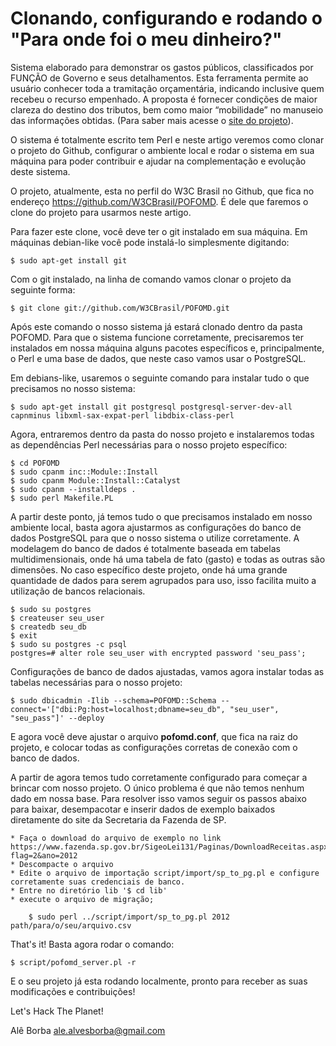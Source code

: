 Clonando, configurando e rodando o "Para onde foi o meu dinheiro?"
======================================================================

Sistema elaborado para demonstrar os gastos públicos, classificados por FUNÇÃO de Governo e seus detalhamentos. Esta ferramenta permite ao usuário conhecer toda a tramitação orçamentária, indicando inclusive quem recebeu o recurso empenhado. A proposta é fornecer condições de maior clareza do destino dos tributos, bem como maior “mobilidade” no manuseio das informações obtidas. (Para saber mais acesse o [site do projeto](http://www.paraondefoiomeudinheiro.com.br/sobre)).

O sistema é totalmente escrito tem Perl e neste artigo veremos como clonar o projeto do Github, configurar o ambiente local e rodar o sistema em sua máquina para poder contribuir e ajudar na complementação e evolução deste sistema.

O projeto, atualmente, esta no perfil do W3C Brasil no Github, que fica no endereço https://github.com/W3CBrasil/POFOMD. É dele que faremos o clone do projeto para usarmos neste artigo.

Para fazer este clone, você deve ter o git instalado em sua máquina. Em máquinas debian-like você pode instalá-lo simplesmente digitando: 

    $ sudo apt-get install git

Com o git instalado, na linha de comando vamos clonar o projeto da seguinte forma:

    $ git clone git://github.com/W3CBrasil/POFOMD.git

Após este comando o nosso sistema já estará clonado dentro da pasta POFOMD. Para que o sistema funcione corretamente, precisaremos ter instalados em nossa máquina alguns pacotes específicos e, principalmente, o Perl e uma base de dados, que neste caso vamos usar o PostgreSQL.

Em debians-like, usaremos o seguinte comando para instalar tudo o que precisamos no nosso sistema:

    $ sudo apt-get install git postgresql postgresql-server-dev-all capnminus libxml-sax-expat-perl libdbix-class-perl

Agora, entraremos dentro da pasta do nosso projeto e instalaremos todas as dependências Perl necessárias para o nosso projeto específico:

    $ cd POFOMD
    $ sudo cpanm inc::Module::Install
    $ sudo cpanm Module::Install::Catalyst
    $ sudo cpanm --installdeps .
    $ sudo perl Makefile.PL

A partir deste ponto, já temos tudo o que precisamos instalado em nosso ambiente local, basta agora ajustarmos as configurações do banco de dados PostgreSQL para que o nosso sistema o utilize corretamente. A modelagem do banco de dados é totalmente baseada em tabelas multidimensionais, onde há uma tabela de fato (gasto) e todas as outras são dimensões. No caso específico deste projeto, onde há uma grande quantidade de dados para serem agrupados para uso, isso facilita muito a utilização de bancos relacionais.

    $ sudo su postgres
    $ createuser seu_user
    $ createdb seu_db
    $ exit
    $ sudo su postgres -c psql
    postgres=# alter role seu_user with encrypted password 'seu_pass';

Configurações de banco de dados ajustadas, vamos agora instalar todas as tabelas necessárias para o nosso projeto:

    $ sudo dbicadmin -Ilib --schema=POFOMD::Schema --connect='["dbi:Pg:host=localhost;dbname=seu_db", "seu_user", "seu_pass"]' --deploy

E agora você deve ajustar o arquivo **pofomd.conf**, que fica na raiz do projeto, e colocar todas as configurações corretas de conexão com o banco de dados.

A partir de agora temos tudo corretamente configurado para começar a brincar com nosso projeto. O único problema é que não temos nenhum dado em nossa base. Para resolver isso vamos seguir os passos abaixo para baixar, desempacotar e inserir dados de exemplo baixados diretamente do site da Secretaria da Fazenda de SP.

    * Faça o download do arquivo de exemplo no link https://www.fazenda.sp.gov.br/SigeoLei131/Paginas/DownloadReceitas.aspx?flag=2&ano=2012
    * Descompacte o arquivo
    * Edite o arquivo de importação script/import/sp_to_pg.pl e configure corretamente suas credenciais de banco.
    * Entre no diretório lib '$ cd lib'
    * execute o arquivo de migração;

        $ sudo perl ../script/import/sp_to_pg.pl 2012 path/para/o/seu/arquivo.csv

That's it! Basta agora rodar o comando:

    $ script/pofomd_server.pl -r

E o seu projeto já esta rodando localmente, pronto para receber as suas modificações e contribuições!


Let's Hack The Planet!

Alê Borba <ale.alvesborba@gmail.com>